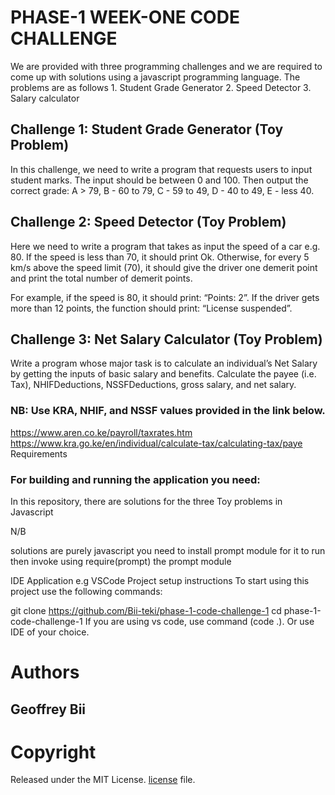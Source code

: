 # PHASE-1 WEEK-ONE CODE CHALLENGE
We are provided with three programming challenges and we are required to come up with solutions using a javascript programming language. The problems are as follows 
            1. Student Grade Generator
            2. Speed Detector
            3. Salary calculator


## Challenge 1: Student Grade Generator (Toy Problem)
In this challenge, we need to write a program that requests users to input student marks. The input should be between 0 and 100. Then output the correct grade:  A > 79, B - 60 to 79, C -  59 to 49, D - 40 to 49, E - less 40.

## Challenge 2: Speed Detector (Toy Problem)
Here we need to write a program that takes as input the speed of a car e.g. 80. If the speed is less than 70, it should print Ok. Otherwise, for every 5 km/s above the speed limit (70), it should give the driver one demerit point and print the total number of demerit points.

For example, if the speed is 80, it should print: “Points: 2”. If the driver gets more than 12 points, the function should print: “License suspended”.

## Challenge 3: Net Salary Calculator (Toy Problem)
Write a program whose major task is to calculate an individual’s Net Salary by getting the inputs of basic salary and benefits. Calculate the payee (i.e. Tax), NHIFDeductions, NSSFDeductions, gross salary, and net salary.

### NB: Use KRA, NHIF, and NSSF values provided in the link below.

https://www.aren.co.ke/payroll/taxrates.htm
https://www.kra.go.ke/en/individual/calculate-tax/calculating-tax/paye
Requirements

### For building and running the application you need:

In this repository, there are solutions for the three Toy problems in Javascript 

N/B

solutions are purely javascript 
you need to install prompt module for it to run 
then invoke using require(prompt) the prompt module 

IDE Application e.g VSCode
Project setup instructions
To start using this project use the following commands:

git clone https://github.com/Bii-teki/phase-1-code-challenge-1
cd phase-1-code-challenge-1
If you are using vs code, use command (code .). Or use IDE of your choice.



# Authors
## Geoffrey Bii

# Copyright

Released under the MIT License. [license](blob/main/LICENSE.text) file.
